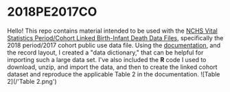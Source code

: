# 2018PE2017CO

Hello! This repo contains material intended to be used with the [NCHS Vital Statistics Period/Cohort Linked Birth-Infant Death Data Files](https://www.cdc.gov/nchs/data_access/vitalstatsonline.htm), specifically the 2018 period/2017 cohort public use data file. Using the [documentation](https://ftp.cdc.gov/pub/Health_Statistics/NCHS/Dataset_Documentation/DVS/period-cohort-linked/18PE17CO_linkedUG.pdf), and the record layout, I created a "data dictionary," that can be helpful for importing such a large data set. I've also included the **R** code I used to download, unzip, and import the data, and then to create the linked cohort dataset and reproduce the applicable Table 2 in the documentation.
![Table 2](/'Table 2.png')
